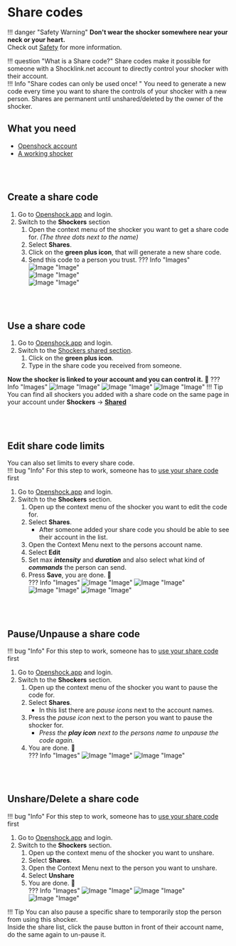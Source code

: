 # Share codes
!!! danger "Safety Warning"
    **Don't wear the shocker somewhere near your neck or your heart.**  
    Check out [Safety](../safety/safety-rules.md) for more information. 

!!! question "What is a Share code?"
    Share codes make it possible for someone with a Shocklink.net account to directly control your shocker with their account.  
!!! Info "Share codes can only be used once! " 
    You need to generate a new code every time you want to share the controls of your shocker with a new person.
    Shares are permanent until unshared/deleted by the owner of the shocker.  


## What you need
- [Openshock account](https://openshock.app/)
- [A working shocker](openshock-first-setup.md)

<br></br>

## Create a share code
1. Go to [Openshock.app](https://openshock.app/) and login.
2. Switch to the **Shockers** section 
    1. Open the context menu of the shocker you want to get a share code for. *(The three dots next to the name)*
    2. Select **Shares**.
    3. Click on the **green plus icon**, that will generate a new share code.
    4. Send this code to a person you trust.
    ??? Info "Images"
        ![Image "Image"](../static/guides/how-to-sharecodes/ShareCode_ContextMenuShocker.png)  
        ![Image "Image"](../static/guides/how-to-sharecodes/ShareCode_CreateCode.png)  
        ![Image "Image"](../static/guides/how-to-sharecodes/ShareCode_FindCode.png)  

<br></br>

## Use a share code
1. Go to [Openshock.app](https://openshock.app/) and login.
2. Switch to the [Shockers shared section](https://shocklink.net/#/dashboard/shockers/shared).
    1. Click on the **green plus icon**.
    2. Type in the share code you received from someone.  

**Now the shocker is linked to your account and you can control it.** 🎉
??? Info "Images"
    ![Image "Image"](../static/guides/how-to-sharecodes/ShareCode_FindAddCode.png) 
    ![Image "Image"](../static/guides/how-to-sharecodes/ShareCode_AddCode.png) 
    ![Image "Image"](../static/guides/how-to-sharecodes/ShareCode_Added.png)
!!! Tip
    You can find all shockers you added with a share code on the same page in your account under **Shockers** -> [**Shared**](https://shocklink.net/#/dashboard/shockers/shared)

<br></br>

## Edit share code limits
You can also set limits to every share code.  
!!! bug "Info"
    For this step to work, someone has to [use your share code](#use-a-share-code) first

1. Go to [Openshock.app](https://openshock.app/) and login.
2. Switch to the **Shockers** section. 
    1. Open up the context menu of the shocker you want to edit the code for.
    2. Select **Shares**.
        * After someone added your share code you should be able to see their account in the list.
    3. Open the Context Menu next to the persons account name.
    4. Select **Edit**
    5. Set max _**intensity**_ and _**duration**_ and also select what kind of _**commands**_ the person can send.  
    6. Press **Save**, you are done. 🎉  
    ??? Info "Images"
        ![Image "Image"](../static/guides/how-to-sharecodes/ShareCode_ContextMenuShocker.png) 
        ![Image "Image"](../static/guides/how-to-sharecodes/ShareCode_LinkedList.png) 
        ![Image "Image"](../static/guides/how-to-sharecodes/ShareCode_SharedContextMneu.png) 
        ![Image "Image"](../static/guides/how-to-sharecodes/ShareCode_EditLimit.png) 

<br></br>

## Pause/Unpause a share code
!!! bug "Info"
    For this step to work, someone has to [use your share code](#use-a-share-code) first
1. Go to [Openshock.app](https://openshock.app/) and login.
2. Switch to the **Shockers** section. 
    1. Open up the context menu of the shocker you want to pause the code for.
    2. Select **Shares**.
        * In this list there are *pause icons* next to the account names.
    3. Press the *pause icon* next to the person you want to pause the shocker for.
        * *Press the **play icon** next to the persons name to unpause the code again.*
    4. You are done. 🎉  
    ??? Info "Images"
        ![Image "Image"](../static/guides/how-to-sharecodes/ShareCode_ContextMenuShocker.png) 
        ![Image "Image"](../static/guides/how-to-sharecodes/ShareCode_LinkedList.png) 

<br></br>

## Unshare/Delete a share code
!!! bug "Info"
    For this step to work, someone has to [use your share code](#use-a-share-code) first
1. Go to [Openshock.app](https://openshock.app/) and login.
2. Switch to the **Shockers** section. 
    1. Open up the context menu of the shocker you want to unshare.
    2. Select **Shares**.
    3. Open the Context Menu next to the person you want to unshare.
    4. Select **Unshare**
    6. You are done. 🎉  
    ??? Info "Images"
        ![Image "Image"](../static/guides/how-to-sharecodes/ShareCode_ContextMenuShocker.png) 
        ![Image "Image"](../static/guides/how-to-sharecodes/ShareCode_LinkedList.png) 
        ![Image "Image"](../static/guides/how-to-sharecodes/ShareCode_SharedContextMneu.png) 



!!! Tip
    You can also pause a specific share to temporarily stop the person from using this shocker.  
    Inside the share list, click the pause button in front of their account name, do the same again to un-pause it.  
  